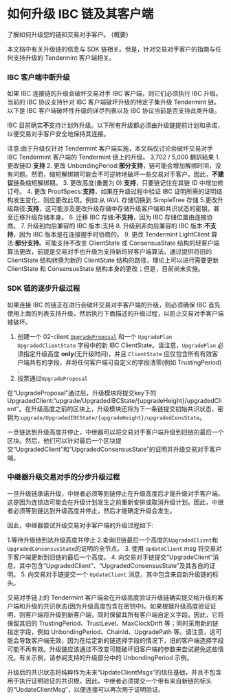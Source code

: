 # 如何升级 IBC 链及其客户端

了解如何升级您的链和交易对手客户。 {概要}

本文档中有关升级链的信息与 SDK 链相关。但是，针对交易对手客户的指南与任何支持升级的 Tendermint 客户端相关。

### IBC 客户端中断升级

如果 IBC 连接链的升级会破坏交易对手 IBC 客户端，则它们必须执行 IBC 升级。当前的 IBC 协议支持针对 IBC 客户端破坏升级的特定子集升级 Tendermint 链。以下是 IBC 客户端破坏性升级的详尽列表以及 IBC 协议当前是否支持此类升级。

IBC 目前确实**不**支持计划外升级。以下所有升级都必须由升级链提前计划和承诺，以便交易对手客户安全地保持其连接。

注意:由于升级仅针对 Tendermint 客户端实施，本文档仅讨论会破坏交易对手 IBC Tendermint 客户端的 Tendermint 链上的升级。
3,702 / 5,000
翻訳結果
1.更改链ID:**支持**
2. 更改 UnbondingPeriod:**部分支持**，链可能会增加解绑时间，没有问题。然而，缩短解绑期可能会不可逆转地破坏一些交易对手客户。因此，**不建议**链条缩短解绑期。
3. 更改高度(重置为 0):**支持**，只要链记住在其链 ID 中增加修订号。
4. 更改 ProofSpecs:**支持**，如果在升级过程中验证 IBC 证明所需的证明结构发生变化，则应更改此项。例如:从 IAVL 存储切换到 SimpleTree 存储
5.更改升级路径:**支持**，这可能涉及更改升级存储中存储升级客户端和共识状态的密钥，甚至迁移升级存储本身。
6. 迁移 IBC 存储:**不支持**，因为 IBC 存储位置由连接协商。
7. 升级到向后兼容的 IBC 版本:支持
8. 升级到非向后兼容的 IBC 版本:**不支持**，因为 IBC 版本是在连接握手时协商的。
9. 更改 Tendermint LightClient 算法:**部分支持**。可能支持不改变 ClientState 或 ConsensusState 结构的轻客户端算法更改，前提是交易对手也升级为支持新的轻客户端算法。通过提供将旧的 ClientState 结构转换为新的 ClientState 结构的路径，理论上可以进行需要更新 ClientState 和 ConsensusState 结构本身的更改；但是，目前尚未实施。

### SDK 链的逐步升级过程

如果连接 IBC 的链正在进行会破坏交易对手客户端的升级，则必须确保 IBC 首先使用上面的列表支持升级，然后执行下面描述的升级过程，以防止交易对手客户端被破坏。

1. 创建一个 02-client [`UpgradeProposal`](https://github.com/cosmos/ibc-go/blob/main/docs/ibc/proto-docs.md#upgradeproposal) 和一个 `UpgradePlan` `UpgradedClientState` 字段中的新 IBC ClientState。请注意，`UpgradePlan` 必须指定升级高度 **only**(无升级时间)，并且 `ClientState` 应仅包含所有有效客户端共有的字段，并将任何客户端可自定义的字段清零(例如 TrustingPeriod) .
2. 投票通过`UpgradeProposal`

在“UpgradeProposal”通过后，升级模块将提交key下的UpgradedClient:“upgrade/UpgradedIBCState/{upgradeHeight}/upgradedClient”。在升级高度之前的区块上，升级模块还将为下一条链提交初始共识状态，密钥为:`upgrade/UpgradedIBCState/{upgradeHeight}/upgradedConsState`。

一旦链达到升级高度并停止，中继器可以将交易对手客户端升级到旧链的最后一个区块。然后，他们可以针对最后一个区块提交“UpgradedClient”和“UpgradedConsensusState”的证明并升级交易对手客户端。

### 中继器升级交易对手的分步升级过程

一旦升级链承诺升级，中继者必须等到链停止在升级高度后才能升级对手客户端。这是因为连锁店可能会在升级计划发生之前重新安排或取消升级计划。因此，中继者必须等到链达到升级高度并停止，然后才能确定升级会发生。

因此，中继器尝试升级交易对手客户端的升级过程如下: 

1.等待升级链到达升级高度并停止
2.查询旧链最后一个高度的`UpgradedClient`和`UpgradedConsensusState`的证明的全节点。
3. 使用 `UpdateClient` msg 将交易对手客户端更新到旧链的最后一个高度。
4. 向交易对手链提交“UpgradeClient”消息，其中包含“UpgradedClient”、“UpgradedConsensusState”及其各自的证明。
5. 向交易对手链提交一个 `UpdateClient` 消息，其中包含来自新升级链的标头。

交易对手链上的 Tendermint 客户端会在升级高度验证升级链确实提交给升级的客户端和升级的共识状态(因为升级高度包含在密钥中)。如果根据升级高度验证证明，则客户端将升级到新客户端，同时保留其所有客户端自定义字段。因此，它将保留其旧的 TrustingPeriod、TrustLevel、MaxClockDrift 等；同时采用新的链指定字段，例如 UnbondingPeriod、ChainId、UpgradePath 等。请注意，这可能会导致客户端无效，因为在给定新的链选择字段的情况下，旧的客户端选择字段可能不再有效。升级链应该通过不改变可能破坏旧客户端的参数来尝试避免这些情况。有关示例，请参阅支持的升级部分中的 UnbondingPeriod 示例。

升级后的共识状态将纯粹作为未来“UpdateClientMsgs”的信任基础，并且不包含用于执行证明验证的共识根。因此，中继者必须提交一个带有来自新链的标头的“UpdateClientMsg”，以便连接可以再次用于证明验证。